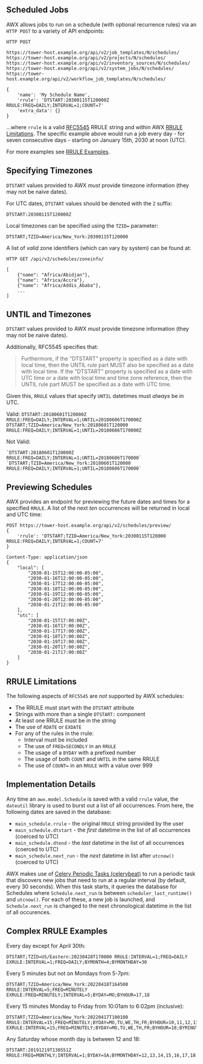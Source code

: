 ## Scheduled Jobs

AWX allows jobs to run on a schedule (with optional recurrence rules) via
an `HTTP POST` to a variety of API endpoints:

    HTTP POST

    https://tower-host.example.org/api/v2/job_templates/N/schedules/
    https://tower-host.example.org/api/v2/projects/N/schedules/
    https://tower-host.example.org/api/v2/inventory_sources/N/schedules/
    https://tower-host.example.org/api/v2/system_jobs/N/schedules/
    https://tower-host.example.org/api/v2/workflow_job_templates/N/schedules/

    {
        'name': 'My Schedule Name',
        'rrule': 'DTSTART:20300115T120000Z RRULE:FREQ=DAILY;INTERVAL=1;COUNT=7'
        'extra_data': {}
    }

...where `rrule` is a valid
[RFC5545](https://www.rfc-editor.org/rfc/rfc5545.txt) RRULE string and within AWX [RRULE Limitations](#rrule-limitations).
The specific example above would run a job every day - for seven consecutive days - starting
on January 15th, 2030 at noon (UTC).

For more examples see [RRULE Examples](#rrule-examples).

## Specifying Timezones

`DTSTART` values provided to AWX _must_ provide timezone information (they may
not be naive dates).

For UTC dates, `DTSTART` values should be denoted with the `Z` suffix:

    DTSTART:20300115T120000Z

Local timezones can be specified using the `TZID=` parameter:

    DTSTART;TZID=America/New_York:20300115T120000

A list of _valid_ zone identifiers (which can vary by system) can be found at:

    HTTP GET /api/v2/schedules/zoneinfo/

    [
        {"name": "Africa/Abidjan"},
        {"name": "Africa/Accra"},
        {"name": "Africa/Addis_Ababa"},
        ...
    ]


## UNTIL and Timezones

`DTSTART` values provided to AWX _must_ provide timezone information (they may
not be naive dates).

Additionally, RFC5545 specifies that:

> Furthermore, if the "DTSTART" property is specified as a date with local
> time, then the UNTIL rule part MUST also be specified as a date with local
> time.  If the "DTSTART" property is specified as a date with UTC time or
> a date with local time and time zone reference, then the UNTIL rule part
> MUST be specified as a date with UTC time.

Given this, `RRULE` values that specify `UNTIL` datetimes must *always* be in UTC.

Valid:
    `DTSTART:20180601T120000Z RRULE:FREQ=DAILY;INTERVAL=1;UNTIL=20180606T170000Z`
    `DTSTART;TZID=America/New_York:20180601T120000 RRULE:FREQ=DAILY;INTERVAL=1;UNTIL=20180606T170000Z`

Not Valid:

    `DTSTART:20180601T120000Z RRULE:FREQ=DAILY;INTERVAL=1;UNTIL=20180606T170000`
    `DTSTART;TZID=America/New_York:20180601T120000 RRULE:FREQ=DAILY;INTERVAL=1;UNTIL=20180606T170000`


## Previewing Schedules

AWX provides an endpoint for previewing the future dates and times for
a specified `RRULE`.  A list of the next _ten_ occurrences will be returned in
local and UTC time:

    POST https://tower-host.example.org/api/v2/schedules/preview/
    {
        'rrule': 'DTSTART;TZID=America/New_York:20300115T120000 RRULE:FREQ=DAILY;INTERVAL=1;COUNT=7'
    }

    Content-Type: application/json
    {
        "local": [
            "2030-01-15T12:00:00-05:00",
            "2030-01-16T12:00:00-05:00",
            "2030-01-17T12:00:00-05:00",
            "2030-01-18T12:00:00-05:00",
            "2030-01-19T12:00:00-05:00",
            "2030-01-20T12:00:00-05:00",
            "2030-01-21T12:00:00-05:00"
        ],
        "utc": [
            "2030-01-15T17:00:00Z",
            "2030-01-16T17:00:00Z",
            "2030-01-17T17:00:00Z",
            "2030-01-18T17:00:00Z",
            "2030-01-19T17:00:00Z",
            "2030-01-20T17:00:00Z",
            "2030-01-21T17:00:00Z"
        ]
    }


## RRULE Limitations

The following aspects of `RFC5545` are _not_ supported by AWX schedules:

* The RRULE must start with the `DTSTART` attribute
* Strings with more than a single `DTSTART:` component
* At least one RRULE must be in the string
* The use of `RDATE` or `EXDATE`
* For any of the rules in the rrule:
    * Interval must be included
    * The use of `FREQ=SECONDLY` in an `RRULE`
    * The usage of a `BYDAY` with a prefixed number
    * The usage of both `COUNT` and `UNTIL` in the same RRULE
    * The use of `COUNT=` in an `RRULE` with a value over 999

## Implementation Details

Any time an `awx.model.Schedule` is saved with a valid `rrule` value, the
`dateutil` library is used to burst out a list of all occurrences.  From here,
the following dates are saved in the database:

* `main_schedule.rrule` - the original `RRULE` string provided by the user
* `main_schedule.dtstart` - the _first_ datetime in the list of all occurrences (coerced to UTC)
* `main_schedule.dtend` - the _last_ datetime in the list of all occurrences (coerced to UTC)
* `main_schedule.next_run` - the _next_ datetime in list after `utcnow()` (coerced to UTC)

AWX makes use of [Celery Periodic Tasks
(celerybeat)](http://docs.celeryproject.org/en/latest/userguide/periodic-tasks.html)
to run a periodic task that discovers new jobs that need to run at a regular
interval (by default, every 30 seconds).  When this task starts, it queries the
database for Schedules where `Schedule.next_run` is between
`scheduler_last_runtime()` and `utcnow()`.  For each of these, a new job is
launched, and `Schedule.next_run` is changed to the next chronological datetime
in the list of all occurences.


## Complex RRULE Examples

Every day except for April 30th:

    DTSTART;TZID=US/Eastern:20230428T170000 RRULE:INTERVAL=1;FREQ=DAILY EXRULE:INTERVAL=1;FREQ=DAILY;BYMONTH=4;BYMONTHDAY=30

Every 5 minutes but not on Mondays from 5-7pm:

    DTSTART;TZID=America/New_York:20220418T164500 RRULE:INTERVAL=5;FREQ=MINUTELY EXRULE:FREQ=MINUTELY;INTERVAL=5;BYDAY=MO;BYHOUR=17,18

Every 15 minutes Monday to Friday from 10:01am to 6:02pm (inclusive):

    DTSTART;TZID=America/New_York:20220417T100100 RRULE:INTERVAL=15;FREQ=MINUTELY;BYDAY=MO,TU,WE,TH,FR;BYHOUR=10,11,12,13,14,15,16,17,18 EXRULE:INTERVAL=15;FREQ=MINUTELY;BYDAY=MO,TU,WE,TH,FR;BYHOUR=18;BYMINUTE=3,4,5,6,7,8,9,10,11,12,13,14,15,16,17,18,19,20,21,22,23,34,25,26,27,28,29,30,31,32,33,34,35,36,37,38,39,40,41,42,43,44,45,46,47,48,49,50,51,52,53,54,55,56,57,58,59

Any Saturday whose month day is between 12 and 18:

    DTSTART:20191219T130551Z RRULE:FREQ=MONTHLY;INTERVAL=1;BYDAY=SA;BYMONTHDAY=12,13,14,15,16,17,18


